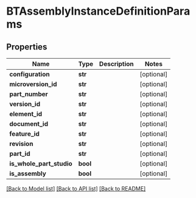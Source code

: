 # BTAssemblyInstanceDefinitionParams

## Properties
Name | Type | Description | Notes
------------ | ------------- | ------------- | -------------
**configuration** | **str** |  | [optional] 
**microversion_id** | **str** |  | [optional] 
**part_number** | **str** |  | [optional] 
**version_id** | **str** |  | [optional] 
**element_id** | **str** |  | [optional] 
**document_id** | **str** |  | [optional] 
**feature_id** | **str** |  | [optional] 
**revision** | **str** |  | [optional] 
**part_id** | **str** |  | [optional] 
**is_whole_part_studio** | **bool** |  | [optional] 
**is_assembly** | **bool** |  | [optional] 

[[Back to Model list]](../README.md#documentation-for-models) [[Back to API list]](../README.md#documentation-for-api-endpoints) [[Back to README]](../README.md)


